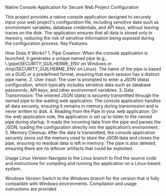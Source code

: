 Native Console Application for Secure Web Project Configuration

This project provides a native console application designed to securely input your web project's configuration file, including sensitive data such as environment variables, database credentials, and API keys, without leaving traces on the disk. The application ensures that all data is stored only in memory, reducing the risk of sensitive information being exposed during the configuration process.
Key Features.

How Does It Works?
    1. Pipe Creation: When the console application is launched, it generates a unique named pipe (e.g., \\.\pipe\SECURITY_GUILHERME_ENV on Windows or /tmp/SECURITY_GUILHERME_ENV on Linux). The name of the pipe is based on a GUID or a predefined format, ensuring that each session has a distinct pipe name.
    2. User Input: The user is prompted to enter a JSON (data) configuration, which typically includes sensitive data such as database passwords, API keys, and other environment variables.
    3. Data Transmission: The entered JSON (data) is securely transmitted through the named pipe to the waiting web application. The console application handles all data securely, ensuring it remains in memory during transmission and is never written to disk.
    4. Reading from the Pipe in your web application: On the web application side, the application is set up to listen to the named pipe during startup. It reads the incoming data from the pipe and parses the JSON, loading the configuration directly into the application’s environment.
    5. Memory Cleanup: After the data is transmitted, the console application securely zeros out the memory used to store the JSON data and closes the pipe, ensuring no residual data is left in memory. The pipe is also deleted, ensuring there are no leftover artifacts that could be exploited.

Usage
Linux Version
Navigate to the Linux branch to find the source code and instructions for compiling and running the application on a Linux-based system.

Windows Version
Switch to the Windows branch for the version that is fully compatible with Windows environments. Compilation and usage instructions are provided
